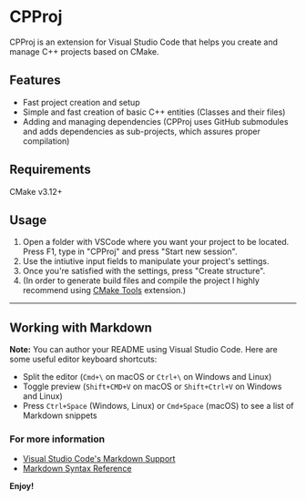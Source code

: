 # CPProj

CPProj is an extension for Visual Studio Code that helps you create and manage C++ projects based on CMake.

## Features

* Fast project creation and setup
* Simple and fast creation of basic C++ entities (Classes and their files)
* Adding and managing dependencies (CPProj uses GitHub submodules and adds dependencies as sub-projects, which assures proper compilation)

## Requirements

CMake v3.12+

## Usage

1. Open a folder with VSCode where you want your project to be located.
Press F1, type in "CPProj" and press "Start new session".
2. Use the intiutive input fields to manipulate your project's settings.
3. Once you're satisfied with the settings, press "Create structure".
4. (In order to generate build files and compile the project I highly recommend using <a href="#">CMake Tools</a> extension.)

-----------
## Working with Markdown

**Note:** You can author your README using Visual Studio Code.  Here are some useful editor keyboard shortcuts:

* Split the editor (`Cmd+\` on macOS or `Ctrl+\` on Windows and Linux)
* Toggle preview (`Shift+CMD+V` on macOS or `Shift+Ctrl+V` on Windows and Linux)
* Press `Ctrl+Space` (Windows, Linux) or `Cmd+Space` (macOS) to see a list of Markdown snippets

### For more information

* [Visual Studio Code's Markdown Support](http://code.visualstudio.com/docs/languages/markdown)
* [Markdown Syntax Reference](https://help.github.com/articles/markdown-basics/)

**Enjoy!**
